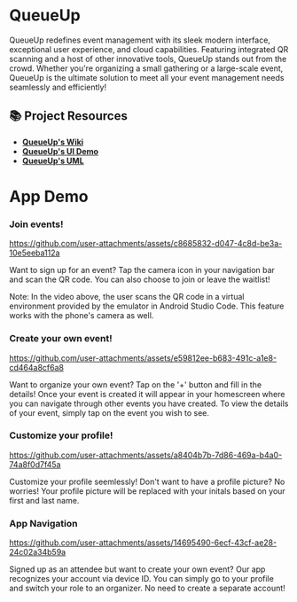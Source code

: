 # QueueUp

QueueUp redefines event management with its sleek modern interface, exceptional user experience, and cloud capabilities. Featuring integrated QR scanning and a host of other innovative tools, QueueUp stands out from the crowd. Whether you're organizing a small gathering or a large-scale event, QueueUp is the ultimate solution to meet all your event management needs seamlessly and efficiently!

## 📚 Project Resources

- **[QueueUp's Wiki](https://github.com/CMPUT301F24jobber/QueueUp/wiki)**
- **[QueueUp's UI Demo](https://github.com/CMPUT301F24jobber/QueueUp/wiki/User-Interface-Mockup-and-Storyboard)**
- **[QueueUp's UML](https://github.com/CMPUT301F24jobber/QueueUp/wiki/UML-Diagram)**

# App Demo
### Join events!
https://github.com/user-attachments/assets/c8685832-d047-4c8d-be3a-10e5eeba112a

Want to sign up for an event? Tap the camera icon in your navigation bar and scan the QR code. You can also choose to join or leave the waitlist!

Note: In the video above, the user scans the QR code in a virtual environment provided by the emulator in Android Studio Code. This feature works with the phone's camera as well.

### Create your own event!
https://github.com/user-attachments/assets/e59812ee-b683-491c-a1e8-cd464a8cf6a8

Want to organize your own event? Tap on the '+' button and fill in the details! Once your event is created it will appear in your homescreen where you can navigate through other events you have created. To view the details of your event, simply tap on the event you wish to see.

### Customize your profile!
https://github.com/user-attachments/assets/a8404b7b-7d86-469a-b4a0-74a8f0d7f45a

Customize your profile seemlessly! Don't want to have a profile picture? No worries! Your profile picture will be replaced with your initals based on your first and last name.

### App Navigation
https://github.com/user-attachments/assets/14695490-6ecf-43cf-ae28-24c02a34b59a

Signed up as an attendee but want to create your own event? Our app recognizes your account via device ID. You can simply go to your profile and switch your role to an organizer. No need to create a separate account!
